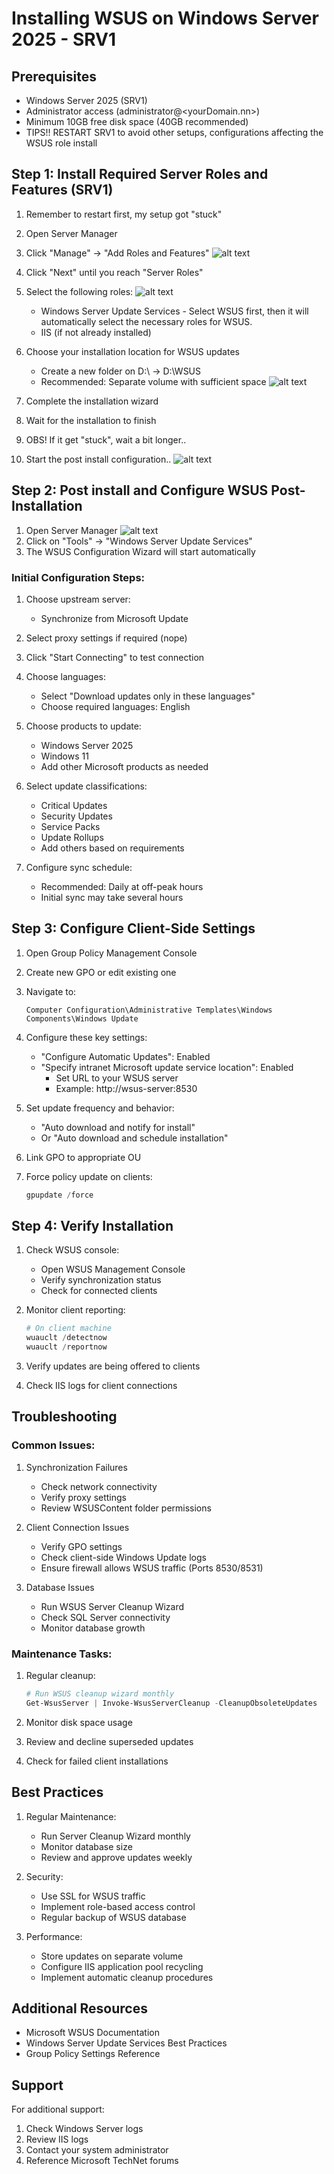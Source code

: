 # Installing WSUS on Windows Server 2025 - SRV1

## Prerequisites
- Windows Server 2025 (SRV1)
- Administrator access (administrator@<yourDomain.nn>)
- Minimum 10GB free disk space (40GB recommended)
- TIPS!! RESTART SRV1 to avoid other setups, configurations affecting the WSUS role install

## Step 1: Install Required Server Roles and Features (SRV1)

1. Remember to restart first, my setup got "stuck"
2. Open Server Manager
3. Click "Manage" → "Add Roles and Features"
![alt text](AddRoles.png)
1. Click "Next" until you reach "Server Roles"
2. Select the following roles:
![alt text](WSUSRole.png)
   - Windows Server Update Services - Select WSUS first, then it will automatically select the necessary roles for WSUS.
   - IIS (if not already installed)

1. Choose your installation location for WSUS updates
   - Create a new folder on D:\ -> D:\WSUS 
   - Recommended: Separate volume with sufficient space
![alt text](StoreWSUS.png)

1. Complete the installation wizard
2. Wait for the installation to finish
3. OBS! If it get "stuck", wait a bit longer..
4. Start the post install configuration..
![alt text](done.png)

## Step 2: Post install and Configure WSUS Post-Installation

1. Open Server Manager
![alt text](PostInstall.png)
2. Click on "Tools" → "Windows Server Update Services"
3. The WSUS Configuration Wizard will start automatically

### Initial Configuration Steps:
1. Choose upstream server:
   - Synchronize from Microsoft Update

2. Select proxy settings if required (nope)
3. Click "Start Connecting" to test connection

4. Choose languages:
   - Select "Download updates only in these languages"
   - Choose required languages: English

5. Choose products to update:
   - Windows Server 2025
   - Windows 11
   - Add other Microsoft products as needed

6. Select update classifications:
   - Critical Updates
   - Security Updates
   - Service Packs
   - Update Rollups
   - Add others based on requirements

7. Configure sync schedule:
   - Recommended: Daily at off-peak hours
   - Initial sync may take several hours

## Step 3: Configure Client-Side Settings

1. Open Group Policy Management Console
2. Create new GPO or edit existing one
3. Navigate to:
   ```
   Computer Configuration\Administrative Templates\Windows Components\Windows Update
   ```

4. Configure these key settings:
   - "Configure Automatic Updates": Enabled
   - "Specify intranet Microsoft update service location": Enabled
     - Set URL to your WSUS server
     - Example: http://wsus-server:8530

5. Set update frequency and behavior:
   - "Auto download and notify for install"
   - Or "Auto download and schedule installation"

6. Link GPO to appropriate OU
7. Force policy update on clients:
   ```powershell
   gpupdate /force
   ```

## Step 4: Verify Installation

1. Check WSUS console:
   - Open WSUS Management Console
   - Verify synchronization status
   - Check for connected clients

2. Monitor client reporting:
   ```powershell
   # On client machine
   wuauclt /detectnow
   wuauclt /reportnow
   ```

3. Verify updates are being offered to clients
4. Check IIS logs for client connections

## Troubleshooting

### Common Issues:
1. Synchronization Failures
   - Check network connectivity
   - Verify proxy settings
   - Review WSUSContent folder permissions

2. Client Connection Issues
   - Verify GPO settings
   - Check client-side Windows Update logs
   - Ensure firewall allows WSUS traffic (Ports 8530/8531)

3. Database Issues
   - Run WSUS Server Cleanup Wizard
   - Check SQL Server connectivity
   - Monitor database growth

### Maintenance Tasks:
1. Regular cleanup:
   ```powershell
   # Run WSUS cleanup wizard monthly
   Get-WsusServer | Invoke-WsusServerCleanup -CleanupObsoleteUpdates
   ```

2. Monitor disk space usage
3. Review and decline superseded updates
4. Check for failed client installations

## Best Practices

1. Regular Maintenance:
   - Run Server Cleanup Wizard monthly
   - Monitor database size
   - Review and approve updates weekly

2. Security:
   - Use SSL for WSUS traffic
   - Implement role-based access control
   - Regular backup of WSUS database

3. Performance:
   - Store updates on separate volume
   - Configure IIS application pool recycling
   - Implement automatic cleanup procedures

## Additional Resources

- Microsoft WSUS Documentation
- Windows Server Update Services Best Practices
- Group Policy Settings Reference

## Support

For additional support:
1. Check Windows Server logs
2. Review IIS logs
3. Contact your system administrator
4. Reference Microsoft TechNet forums